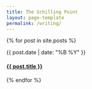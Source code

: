 ```yaml
---
title: The Schilling Point
layout: page-template
permalink: /writing/
---
```

{% for post in site.posts %}
<div class="post-container">
  <div class="post-date">
    <time datetime="{{ post.date | date: "%Y-%m-%d" }}">{{ post.date | date: "%B %Y" }}</time>
  </div>
  <h4 class="post-title">
    <a href="{{ post.url }}">{{ post.title }}</a>
  </h4>
</div>
{% endfor %}